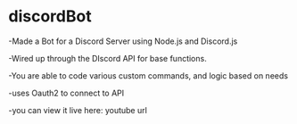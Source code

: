 # discordBot

-Made a Bot for a Discord Server using Node.js and Discord.js

-Wired up through the DIscord API for base functions.

-You are able to code various custom commands, and logic based on needs

-uses Oauth2 to connect to API

-you can view it live here: youtube url 
